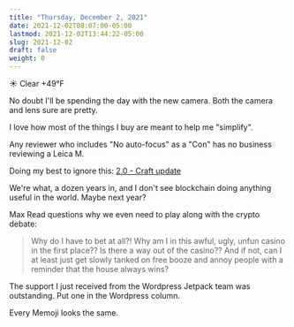 ```yaml
---
title: "Thursday, December 2, 2021"
date: 2021-12-02T08:07:00-05:00
lastmod: 2021-12-02T13:44:22-05:00
slug: 2021-12-02
draft: false
weight: 0
---
```


☀️ Clear +49°F

No doubt I'll be spending the day with the new camera. Both the camera and lens sure are pretty.

I love how most of the things I buy are meant to help me "simplify".

Any reviewer who includes "No auto-focus" as a "Con" has no business reviewing a Leica M.

Doing my best to ignore this: [2.0 - Craft update](https://www.craft.do/s/lEjdSXBpq9jSgg)

We're what, a dozen years in, and I don't see blockchain doing anything useful in the world. Maybe next year?

Max Read questions why we even need to play along with the crypto debate:

> Why do I have to bet at all?! Why am I in this awful, ugly, unfun casino in the first place?? Is there a way out of the casino?? And if not, can I at least just get slowly tanked on free booze and annoy people with a reminder that the house always wins?

The support I just received from the Wordpress Jetpack team was outstanding. Put one in the Wordpress column.

Every Memoji looks the same.

[//]: # "Exported with love from a post written in Org mode"
[//]: # "- https://github.com/kaushalmodi/ox-hugo"
